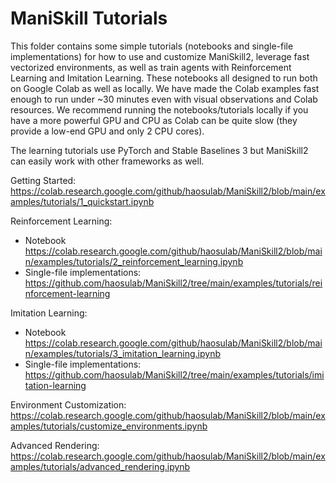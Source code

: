 # ManiSkill Tutorials

This folder contains some simple tutorials (notebooks and single-file implementations) for how to use and customize ManiSkill2, leverage fast vectorized environments, as well as train agents with Reinforcement Learning and Imitation Learning. These notebooks all designed to run both on Google Colab as well as locally. We have made the Colab examples fast enough to run under ~30 minutes even with visual observations and Colab resources. We recommend running the notebooks/tutorials locally if you have a more powerful GPU and CPU as Colab can be quite slow (they provide a low-end GPU and only 2 CPU cores).

The learning tutorials use PyTorch and Stable Baselines 3 but ManiSkill2 can easily work with other frameworks as well. 

Getting Started: https://colab.research.google.com/github/haosulab/ManiSkill2/blob/main/examples/tutorials/1_quickstart.ipynb

Reinforcement Learning:
 - Notebook https://colab.research.google.com/github/haosulab/ManiSkill2/blob/main/examples/tutorials/2_reinforcement_learning.ipynb
 - Single-file implementations: https://github.com/haosulab/ManiSkill2/tree/main/examples/tutorials/reinforcement-learning

Imitation Learning: 
 - Notebook https://colab.research.google.com/github/haosulab/ManiSkill2/blob/main/examples/tutorials/3_imitation_learning.ipynb
 - Single-file implementations: https://github.com/haosulab/ManiSkill2/tree/main/examples/tutorials/imitation-learning

Environment Customization: https://colab.research.google.com/github/haosulab/ManiSkill2/blob/main/examples/tutorials/customize_environments.ipynb

Advanced Rendering: https://colab.research.google.com/github/haosulab/ManiSkill2/blob/main/examples/tutorials/advanced_rendering.ipynb
